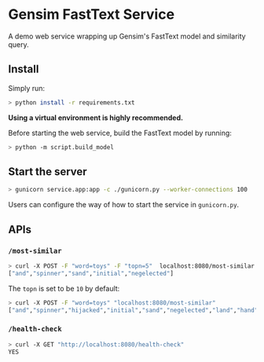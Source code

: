 # Gensim FastText Service

A demo web service wrapping up Gensim's FastText model and similarity query.

## Install

Simply run:

```bash
> python install -r requirements.txt
```

**Using a virtual environment is highly recommended.**

Before starting the web service, build the FastText model by running:

```bash
> python -m script.build_model
```

## Start the server

```bash
> gunicorn service.app:app -c ./gunicorn.py --worker-connections 100
```

Users can configure the way of how to start the service in `gunicorn.py`.

## APIs

### `/most-similar`

```bash
> curl -X POST -F "word=toys" -F "topn=5"  localhost:8080/most-similar
["and","spinner","sand","initial","negelected"]
```

The `topn` is set to be `10` by default:

```bash
> curl -X POST -F "word=toys" "localhost:8080/most-similar"
["and","spinner","hijacked","initial","sand","negelected","land","hand","december","hijackings"]
```

### `/health-check`

```bash
> curl -X GET "http://localhost:8080/health-check"
YES
```
